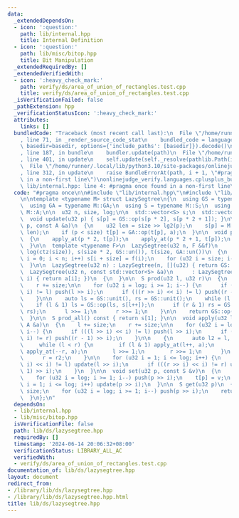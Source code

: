 ```yaml
---
data:
  _extendedDependsOn:
  - icon: ':question:'
    path: lib/internal.hpp
    title: Internal Definition
  - icon: ':question:'
    path: lib/misc/bitop.hpp
    title: Bit Manipulation
  _extendedRequiredBy: []
  _extendedVerifiedWith:
  - icon: ':heavy_check_mark:'
    path: verify/ds/area_of_union_of_rectangles.test.cpp
    title: verify/ds/area_of_union_of_rectangles.test.cpp
  _isVerificationFailed: false
  _pathExtension: hpp
  _verificationStatusIcon: ':heavy_check_mark:'
  attributes:
    links: []
  bundledCode: "Traceback (most recent call last):\n  File \"/home/runner/.local/lib/python3.10/site-packages/onlinejudge_verify/documentation/build.py\"\
    , line 71, in _render_source_code_stat\n    bundled_code = language.bundle(stat.path,\
    \ basedir=basedir, options={'include_paths': [basedir]}).decode()\n  File \"/home/runner/.local/lib/python3.10/site-packages/onlinejudge_verify/languages/cplusplus.py\"\
    , line 187, in bundle\n    bundler.update(path)\n  File \"/home/runner/.local/lib/python3.10/site-packages/onlinejudge_verify/languages/cplusplus_bundle.py\"\
    , line 401, in update\n    self.update(self._resolve(pathlib.Path(included), included_from=path))\n\
    \  File \"/home/runner/.local/lib/python3.10/site-packages/onlinejudge_verify/languages/cplusplus_bundle.py\"\
    , line 312, in update\n    raise BundleErrorAt(path, i + 1, \"#pragma once found\
    \ in a non-first line\")\nonlinejudge_verify.languages.cplusplus_bundle.BundleErrorAt:\
    \ lib/internal.hpp: line 4: #pragma once found in a non-first line\n"
  code: "#pragma once\n\n#include \"lib/internal.hpp\"\n#include \"lib/misc/bitop.hpp\"\
    \n\ntemplate <typename M> struct LazySegtree\n{\n  using GS = typename M::GS;\n\
    \  using GA = typename M::GA;\n  using S = typename M::S;\n  using A = typename\
    \ M::A;\n\n  u32 n, size, log;\n\n  std::vector<S> s;\n  std::vector<A> t;\n\n\
    \  void update(u32 p) { s[p] = GS::op(s[p * 2], s[p * 2 + 1]); }\n\n  void apply_at(u32\
    \ p, const A &a)\n  {\n    u32 len = size >> lg2(p);\n    s[p] = M::act(a, s[p],\
    \ len);\n    if (p < size) t[p] = GA::op(t[p], a);\n  }\n\n  void push(u32 p)\n\
    \  {\n    apply_at(p * 2, t[p]);\n    apply_at(p * 2 + 1, t[p]);\n    t[p] = GA::un();\n\
    \  }\n\n  template <typename F>\n  LazySegtree(u32 n, F &&f)\n      : n(n), size(btc(n)),\
    \ log(ctz(size)), s(size * 2, GS::un()), t(size, GA::un())\n  {\n    for (u32\
    \ i = 0; i < n; i++) s[i + size] = f(i);\n    for (u32 i = size; i--;) update(i);\n\
    \  }\n\n  LazySegtree(u32 n) : LazySegtree(n, [](u32) { return GS::un(); }) {}\n\
    \  LazySegtree(u32 n, const std::vector<S> &a)\n      : LazySegtree(n, [&](u32\
    \ i) { return a[i]; })\n  {\n  }\n\n  S prod(u32 l, u32 r)\n  {\n    l += size;\n\
    \    r += size;\n\n    for (u32 i = log; i >= 1; i--) {\n      if (((l >> i) <<\
    \ i) != l) push(l >> i);\n      if (((r >> i) << i) != l) push((r - 1) >> i);\n\
    \    }\n\n    auto ls = GS::unit(), rs = GS::unit();\n    while (l < r) {\n  \
    \    if (l & 1) ls = GS::op(ls, s[l++]);\n      if (r & 1) rs = GS::op(s[--r],\
    \ rs);\n      l >>= 1;\n      r >>= 1;\n    }\n\n    return GS::op(ls, rs);\n\
    \  }\n\n  S prod_all() const { return s[1]; }\n\n  void apply(u32 l, u32 r, const\
    \ A &a)\n  {\n    l += size;\n    r += size;\n\n    for (u32 i = log; i >= 1;\
    \ i--) {\n      if (((l >> i) << i) != l) push(l >> i);\n      if (((r >> i) <<\
    \ i) != r) push((r - 1) >> i);\n    }\n\n    {\n      auto l2 = l, r2 = r;\n \
    \     while (l < r) {\n        if (l & 1) apply_at(l++, a);\n        if (r & 1)\
    \ apply_at(--r, a);\n        l >>= 1;\n        r >>= 1;\n      }\n      l = l2;\n\
    \      r = r2;\n    }\n\n    for (u32 i = 1; i <= log; i++) {\n      if (((l >>\
    \ i) << i) != l) update(l >> i);\n      if (((r >> i) << i) != r) update((r -\
    \ 1) >> i);\n    }\n  }\n\n  void set(u32 p, const S &v)\n  {\n    p += size;\n\
    \    for (u32 i = log; i >= 1; i--) push(p >> i);\n    t[p] = v;\n    for (u32\
    \ i = 1; i <= log; i++) update(p >> i);\n  }\n\n  S get(u32 p)\n  {\n    p +=\
    \ size;\n    for (u32 i = log; i >= 1; i--) push(p >> i);\n    return t[p];\n\
    \  }\n};\n"
  dependsOn:
  - lib/internal.hpp
  - lib/misc/bitop.hpp
  isVerificationFile: false
  path: lib/ds/lazysegtree.hpp
  requiredBy: []
  timestamp: '2024-06-14 20:06:32+08:00'
  verificationStatus: LIBRARY_ALL_AC
  verifiedWith:
  - verify/ds/area_of_union_of_rectangles.test.cpp
documentation_of: lib/ds/lazysegtree.hpp
layout: document
redirect_from:
- /library/lib/ds/lazysegtree.hpp
- /library/lib/ds/lazysegtree.hpp.html
title: lib/ds/lazysegtree.hpp
---
```

